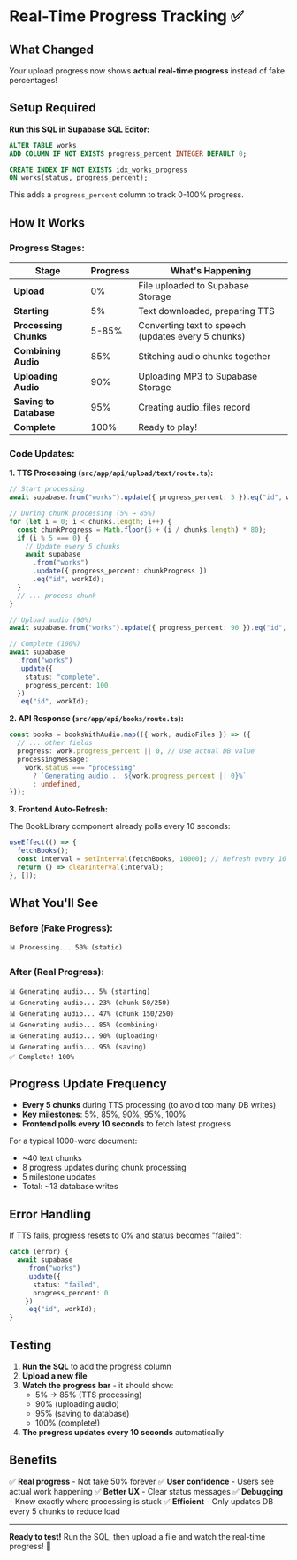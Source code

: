 # Real-Time Progress Tracking ✅

## What Changed

Your upload progress now shows **actual real-time progress** instead of fake percentages!

## Setup Required

**Run this SQL in Supabase SQL Editor:**

```sql
ALTER TABLE works
ADD COLUMN IF NOT EXISTS progress_percent INTEGER DEFAULT 0;

CREATE INDEX IF NOT EXISTS idx_works_progress
ON works(status, progress_percent);
```

This adds a `progress_percent` column to track 0-100% progress.

## How It Works

### Progress Stages:

| Stage                  | Progress | What's Happening                                   |
| ---------------------- | -------- | -------------------------------------------------- |
| **Upload**             | 0%       | File uploaded to Supabase Storage                  |
| **Starting**           | 5%       | Text downloaded, preparing TTS                     |
| **Processing Chunks**  | 5-85%    | Converting text to speech (updates every 5 chunks) |
| **Combining Audio**    | 85%      | Stitching audio chunks together                    |
| **Uploading Audio**    | 90%      | Uploading MP3 to Supabase Storage                  |
| **Saving to Database** | 95%      | Creating audio_files record                        |
| **Complete**           | 100%     | Ready to play!                                     |

### Code Updates:

**1. TTS Processing (`src/app/api/upload/text/route.ts`):**

```typescript
// Start processing
await supabase.from("works").update({ progress_percent: 5 }).eq("id", workId);

// During chunk processing (5% → 85%)
for (let i = 0; i < chunks.length; i++) {
  const chunkProgress = Math.floor(5 + (i / chunks.length) * 80);
  if (i % 5 === 0) {
    // Update every 5 chunks
    await supabase
      .from("works")
      .update({ progress_percent: chunkProgress })
      .eq("id", workId);
  }
  // ... process chunk
}

// Upload audio (90%)
await supabase.from("works").update({ progress_percent: 90 }).eq("id", workId);

// Complete (100%)
await supabase
  .from("works")
  .update({
    status: "complete",
    progress_percent: 100,
  })
  .eq("id", workId);
```

**2. API Response (`src/app/api/books/route.ts`):**

```typescript
const books = booksWithAudio.map(({ work, audioFiles }) => ({
  // ... other fields
  progress: work.progress_percent || 0, // Use actual DB value
  processingMessage:
    work.status === "processing"
      ? `Generating audio... ${work.progress_percent || 0}%`
      : undefined,
}));
```

**3. Frontend Auto-Refresh:**

The BookLibrary component already polls every 10 seconds:

```typescript
useEffect(() => {
  fetchBooks();
  const interval = setInterval(fetchBooks, 10000); // Refresh every 10 seconds
  return () => clearInterval(interval);
}, []);
```

## What You'll See

### Before (Fake Progress):

```
📊 Processing... 50% (static)
```

### After (Real Progress):

```
📊 Generating audio... 5% (starting)
📊 Generating audio... 23% (chunk 50/250)
📊 Generating audio... 47% (chunk 150/250)
📊 Generating audio... 85% (combining)
📊 Generating audio... 90% (uploading)
📊 Generating audio... 95% (saving)
✅ Complete! 100%
```

## Progress Update Frequency

- **Every 5 chunks** during TTS processing (to avoid too many DB writes)
- **Key milestones**: 5%, 85%, 90%, 95%, 100%
- **Frontend polls every 10 seconds** to fetch latest progress

For a typical 1000-word document:

- ~40 text chunks
- 8 progress updates during chunk processing
- 5 milestone updates
- Total: ~13 database writes

## Error Handling

If TTS fails, progress resets to 0% and status becomes "failed":

```typescript
catch (error) {
  await supabase
    .from("works")
    .update({
      status: "failed",
      progress_percent: 0
    })
    .eq("id", workId);
}
```

## Testing

1. **Run the SQL** to add the progress column
2. **Upload a new file**
3. **Watch the progress bar** - it should show:
   - 5% → 85% (TTS processing)
   - 90% (uploading audio)
   - 95% (saving to database)
   - 100% (complete!)
4. **The progress updates every 10 seconds** automatically

## Benefits

✅ **Real progress** - Not fake 50% forever
✅ **User confidence** - Users see actual work happening
✅ **Better UX** - Clear status messages
✅ **Debugging** - Know exactly where processing is stuck
✅ **Efficient** - Only updates DB every 5 chunks to reduce load

---

**Ready to test!** Run the SQL, then upload a file and watch the real-time progress! 🚀
